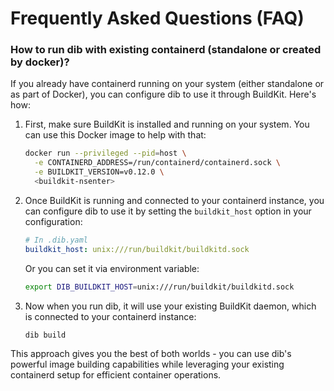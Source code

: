 # Frequently Asked Questions (FAQ)

### How to run dib with existing containerd (standalone or created by docker)?

If you already have containerd running on your system (either standalone or as part of Docker), you can configure dib to use it through BuildKit. Here's how:

1. First, make sure BuildKit is installed and running on your system. You can use this Docker image to help with that:

   ```bash
   docker run --privileged --pid=host \
     -e CONTAINERD_ADDRESS=/run/containerd/containerd.sock \
     -e BUILDKIT_VERSION=v0.12.0 \
     <buildkit-nsenter>
   ```

2. Once BuildKit is running and connected to your containerd instance, you can configure dib to use it by setting the `buildkit_host` option in your configuration:

   ```yaml
   # In .dib.yaml
   buildkit_host: unix:///run/buildkit/buildkitd.sock
   ```

   Or you can set it via environment variable:

   ```bash
   export DIB_BUILDKIT_HOST=unix:///run/buildkit/buildkitd.sock
   ```

3. Now when you run dib, it will use your existing BuildKit daemon, which is connected to your containerd instance:

   ```bash
   dib build
   ```

This approach gives you the best of both worlds - you can use dib's powerful image building capabilities while leveraging your existing containerd setup for efficient container operations.
